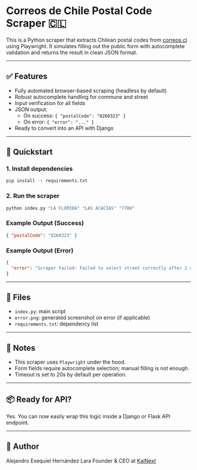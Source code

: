 # Correos de Chile Postal Code Scraper 🇨🇱

This is a Python scraper that extracts Chilean postal codes from [correos.cl](https://www.correos.cl/codigo-postal) using Playwright. It simulates filling out the public form with autocomplete validation and returns the result in clean JSON format.

---

## ✅ Features

- Fully automated browser-based scraping (headless by default)
- Robust autocomplete handling for commune and street
- Input verification for all fields
- JSON output:
  - On success: `{ "postalCode": "8260323" }`
  - On error: `{ "error": "..." }`
- Ready to convert into an API with Django

---

## 🚀 Quickstart

### 1. Install dependencies

```bash
pip install -r requirements.txt
```

### 2. Run the scraper

```bash
python index.py "LA FLORIDA" "LAS ACACIAS" "7700"
```

### Example Output (Success)

```json
{ "postalCode": "8260323" }
```

### Example Output (Error)

```json
{
  "error": "Scraper failed: Failed to select street correctly after 2 attempts."
}
```

---

## 📁 Files

- `index.py`: main script
- `error.png`: generated screenshot on error (if applicable)
- `requirements.txt`: dependency list

---

## 🔧 Notes

- This scraper uses `Playwright` under the hood.
- Form fields require autocomplete selection; manual filling is not enough.
- Timeout is set to 20s by default per operation.

---

## 📦 Ready for API?

Yes. You can now easily wrap this logic inside a Django or Flask API endpoint.

---

## 👤 Author

Alejandro Exequiel Hernández Lara
Founder & CEO at [KaiNext](https://kainext.cl)
